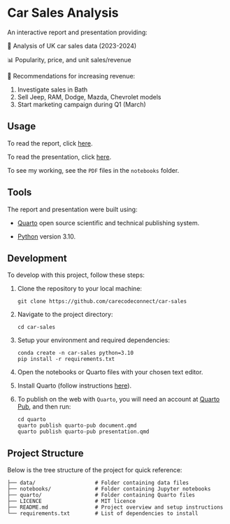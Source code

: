 # Car Sales Analysis

An interactive report and presentation providing:

🚗 Analysis of UK car sales data (2023-2024)

📊 Popularity, price, and unit sales/revenue

🚀 Recommendations for increasing revenue:

1. Investigate sales in Bath
2. Sell Jeep, RAM, Dodge, Mazda, Chevrolet models
3. Start marketing campaign during Q1 (March)

## Usage

To read the report, click [here](https://carecodeconnect.quarto.pub/car-sales-analysis-report/).

To read the presentation, click [here](https://carecodeconnect.quarto.pub/car-sales-analysis-presentation/).

To see my working, see the `PDF` files in the `notebooks` folder.

## Tools

The report and presentation were built using:

* [Quarto](https://quarto.org/) open source scientific and technical publishing system.

* [Python](https://www.python.org/) version 3.10.

## Development

To develop with this project, follow these steps:

1. Clone the repository to your local machine:

   ```
   git clone https://github.com/carecodeconnect/car-sales
   ```

2. Navigate to the project directory:

   ```
   cd car-sales
   ```

3. Setup your environment and required dependencies:

   ```
   conda create -n car-sales python=3.10
   pip install -r requirements.txt
   ```

4. Open the notebooks or Quarto files with your chosen text editor.

5. Install Quarto (follow instructions [here](https://quarto.org/docs/get-started/)).

6. To publish on the web with `Quarto`, you will need an account at [Quarto Pub](https://www.quartopub.com), and then run:

   ```
   cd quarto
   quarto publish quarto-pub document.qmd
   quarto publish quarto-pub presentation.qmd
   ```

## Project Structure

Below is the tree structure of the project for quick reference:

```
├── data/                   # Folder containing data files
├── notebooks/              # Folder containing Jupyter notebooks
├── quarto/                 # Folder containing Quarto files 
├── LICENCE                 # MIT licence
├── README.md               # Project overview and setup instructions
└── requirements.txt        # List of dependencies to install
```
